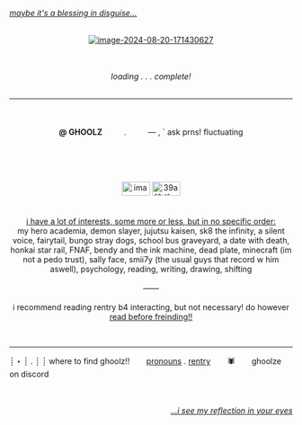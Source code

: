 <i><ins>maybe it's a blessing in disguise...</ins></i>
<br/><br/>
<div id="header" align="center">
<a href="https://imgbb.com/"><img src="https://i.ibb.co/LxZVDpc/image-2024-08-20-171430627.png" alt="image-2024-08-20-171430627" border="0"></a>
</div>
<br/><br/>
<p align="center">
  <i>loading . . . complete!</i>
  </br></br> </p>
  
  ---

  <p align="center">
  </br></br>
  <b>@ GHOOLZ</b>ㅤㅤㅤ.ㅤㅤㅤ— , ` ask prns! fluctuating
  </p>
</br></br></br>
<p align="center">
    <a href="https://ibb.co/87qYBzy"><img src="https://i.ibb.co/87qYBzy/image-2024-07-31-161011259.png" alt="image-2024-07-31-161011259" border="0" width=50 height=25></a> 
    <a href="https://imgbb.com/"><img src="https://i.ibb.co/TKSqmYK/39af0dfcc76d1b6d16dcb506be2af542.jpg" alt="39af0dfcc76d1b6d16dcb506be2af542" border="0" width=50 height=25></a>
<br/><br/><br/>
 <ins> i have a lot of interests, some more or less, but in no specific order: </ins> <br/> my hero academia, demon slayer, jujutsu kaisen, sk8 the infinity, a silent voice, fairytail, bungo stray dogs, school bus graveyard, a date with death, honkai star rail, FNAF, bendy and the ink machine, dead plate, minecraft (im not a pedo trust), sally face, smii7y (the usual guys that record w him aswell), psychology, reading, writing, drawing, shifting
<br/><br/>
  ——
<br/><br/>
 i recommend reading rentry b4 interacting, but not necessary! do however <ins>read before freinding!!</ins>
</p>
</br>

---

┊ ⋆ ┊ . ┊ ┊ where to find ghoolz!!ㅤㅤ  [pronouns](https://pronouns.page/@ghoolz) .  [rentry](https://rentry.co/ghoolz) ㅤㅤ🕷ㅤㅤ ghoolze on discord
<p align="right">
</br></br>
<i><ins>...i see my reflection in your eyes</ins></i>
